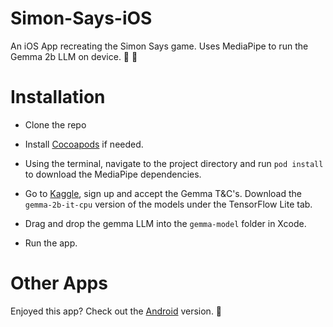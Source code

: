# Simon-Says-iOS

An iOS App recreating the Simon Says game. Uses MediaPipe to run the Gemma 2b LLM on device. 📣 🦾

# Installation

- Clone the repo

- Install [Cocoapods](https://cocoapods.org/) if needed.

- Using the terminal, navigate to the project directory and run `pod install` to download the MediaPipe dependencies.

- Go to [Kaggle](https://www.kaggle.com/models/google/gemma), sign up and accept the Gemma T&C's. Download the `gemma-2b-it-cpu` version of the models under the TensorFlow Lite tab.

- Drag and drop the gemma LLM into the `gemma-model` folder in Xcode.

- Run the app.

# Other Apps

Enjoyed this app? Check out the [Android](https://github.com/DarrylBayliss/Simon-Says-Android) version. 🤖
